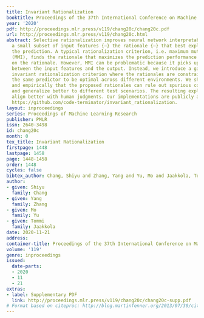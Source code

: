 ```yaml
---
title: Invariant Rationalization
booktitle: Proceedings of the 37th International Conference on Machine Learning
year: '2020'
pdf: http://proceedings.mlr.press/v119/chang20c/chang20c.pdf
url: http://proceedings.mlr.press/v119/chang20c.html
abstract: Selective rationalization improves neural network interpretability by identifying
  a small subset of input features {—} the rationale {—} that best explains or supports
  the prediction. A typical rationalization criterion, i.e. maximum mutual information
  (MMI), finds the rationale that maximizes the prediction performance based only
  on the rationale. However, MMI can be problematic because it picks up spurious correlations
  between the input features and the output. Instead, we introduce a game-theoretic
  invariant rationalization criterion where the rationales are constrained to enable
  the same predictor to be optimal across different environments. We show both theoretically
  and empirically that the proposed rationales can rule out spurious correlations
  and generalize better to different test scenarios. The resulting explanations also
  align better with human judgments. Our implementations are publicly available at
  https://github.com/code-terminator/invariant_rationalization.
layout: inproceedings
series: Proceedings of Machine Learning Research
publisher: PMLR
issn: 2640-3498
id: chang20c
month: 0
tex_title: Invariant Rationalization
firstpage: 1448
lastpage: 1458
page: 1448-1458
order: 1448
cycles: false
bibtex_author: Chang, Shiyu and Zhang, Yang and Yu, Mo and Jaakkola, Tommi
author:
- given: Shiyu
  family: Chang
- given: Yang
  family: Zhang
- given: Mo
  family: Yu
- given: Tommi
  family: Jaakkola
date: 2020-11-21
address: 
container-title: Proceedings of the 37th International Conference on Machine Learning
volume: '119'
genre: inproceedings
issued:
  date-parts:
  - 2020
  - 11
  - 21
extras:
- label: Supplementary PDF
  link: http://proceedings.mlr.press/v119/chang20c/chang20c-supp.pdf
# Format based on citeproc: http://blog.martinfenner.org/2013/07/30/citeproc-yaml-for-bibliographies/
---
```

